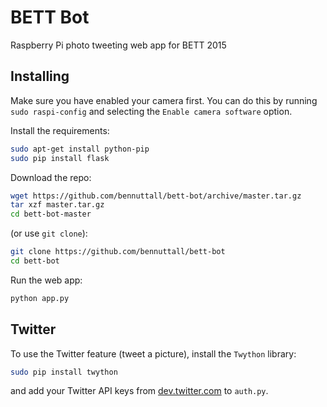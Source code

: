# BETT Bot

Raspberry Pi photo tweeting web app for BETT 2015

## Installing

Make sure you have enabled your camera first. You can do this by running `sudo raspi-config` and selecting the `Enable camera software` option.

Install the requirements:

```bash
sudo apt-get install python-pip
sudo pip install flask
```

Download the repo:

```bash
wget https://github.com/bennuttall/bett-bot/archive/master.tar.gz
tar xzf master.tar.gz
cd bett-bot-master
```

(or use `git clone`):

```bash
git clone https://github.com/bennuttall/bett-bot
cd bett-bot
```

Run the web app:

```bash
python app.py
```

## Twitter

To use the Twitter feature (tweet a picture), install the `Twython` library:

```bash
sudo pip install twython
```

and add your Twitter API keys from [dev.twitter.com](https://apps.twitter.com/) to `auth.py`.
